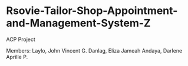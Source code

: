 # Rsovie-Tailor-Shop-Appointment-and-Management-System-Z

ACP Project 

Members: 
Laylo, John Vincent G.
Danlag, Eliza Jameah
Andaya, Darlene Aprille P.
